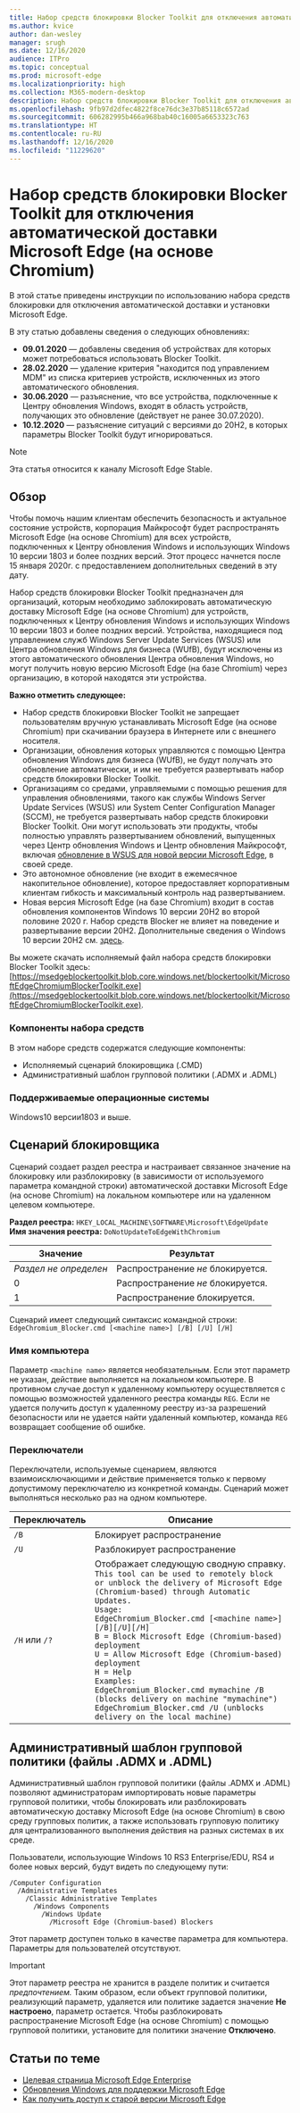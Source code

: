 ```yaml
---
title: Набор средств блокировки Blocker Toolkit для отключения автоматической доставки Microsoft Edge
ms.author: kvice
author: dan-wesley
manager: srugh
ms.date: 12/16/2020
audience: ITPro
ms.topic: conceptual
ms.prod: microsoft-edge
ms.localizationpriority: high
ms.collection: M365-modern-desktop
description: Набор средств блокировки Blocker Toolkit для отключения автоматической доставки Microsoft Edge
ms.openlocfilehash: 9fb97d2dfec4822f8ce76dc3e37b85118c6572ad
ms.sourcegitcommit: 606282995b466a968bab40c16005a6653323c763
ms.translationtype: HT
ms.contentlocale: ru-RU
ms.lasthandoff: 12/16/2020
ms.locfileid: "11229620"
---
```

# Набор средств блокировки Blocker Toolkit для отключения автоматической доставки Microsoft Edge (на основе Chromium)

В этой статье приведены инструкции по использованию набора средств блокировки для отключения автоматической доставки и установки Microsoft Edge.

В эту статью добавлены сведения о следующих обновлениях:

- **09.01.2020** — добавлены сведения об устройствах для которых может потребоваться использовать Blocker Toolkit.
- **28.02.2020** — удаление критерия "находится под управлением MDM" из списка критериев устройств, исключенных из этого автоматического обновления.
- **30.06.2020** — разъяснение, что все устройства, подключенные к Центру обновления Windows, входят в область устройств, получающих это обновление (действует не ранее 30.07.2020).
- **10.12.2020** — разъяснение ситуаций с версиями до 20H2, в которых параметры Blocker Toolkit будут игнорироваться.

> [!NOTE]
> Эта статья относится к каналу Microsoft Edge Stable.

## Обзор

Чтобы помочь нашим клиентам обеспечить безопасность и актуальное состояние устройств, корпорация Майкрософт будет распространять Microsoft Edge (на основе Chromium) для всех устройств, подключенных к Центру обновления Windows и использующих Windows 10 версии 1803 и более поздних версий. Этот процесс начнется после 15 января 2020г. с предоставлением дополнительных сведений в эту дату.

Набор средств блокировки Blocker Toolkit предназначен для организаций, которым необходимо заблокировать автоматическую доставку Microsoft Edge (на основе Chromium) для устройств, подключенных к Центру обновления Windows и использующих Windows 10 версии 1803 и более поздних версий. Устройства, находящиеся под управлением служб Windows Server Update Services (WSUS) или Центра обновления Windows для бизнеса (WUfB), будут исключены из этого автоматического обновления Центра обновления Windows, но могут получить новую версию Microsoft Edge (на базе Chromium) через организацию, в которой находятся эти устройства.

**Важно отметить следующее:**

- Набор средств блокировки Blocker Toolkit не запрещает пользователям вручную устанавливать Microsoft Edge (на основе Chromium) при скачивании браузера в Интернете или с внешнего носителя.
- Организации, обновления которых управляются с помощью Центра обновления Windows для бизнеса (WUfB), не будут получать это обновление автоматически, и им не требуется развертывать набор средств блокировки Blocker Toolkit.
- Организациям со средами, управляемыми с помощью решения для управления обновлениями, такого как службы Windows Server Update Services (WSUS) или System Center Configuration Manager (SCCM), не требуется развертывать набор средств блокировки Blocker Toolkit. Они могут использовать эти продукты, чтобы полностью управлять развертыванием обновлений, выпущенных через Центр обновления Windows и Центр обновления Майкрософт, включая [обновление в WSUS для новой версии Microsoft Edge](https://support.microsoft.com/help/4584642/update-in-wsus-for-the-new-microsoft-edge), в своей среде.
- Это автономное обновление (не входит в ежемесячное накопительное обновление), которое предоставляет корпоративным клиентам гибкость и максимальный контроль над развертыванием.
- Новая версия Microsoft Edge (на базе Chromium) входит в состав обновления компонентов Windows 10 версии 20H2 во второй половине 2020 г. Набор средств Blocker не влияет на поведение и развертывание версии 20H2. Дополнительные сведения о Windows 10 версии 20H2 см. [здесь](https://blogs.windows.com/windowsexperience/2020/06/16/whats-next-for-windows-10-updates/).

Вы можете скачать исполняемый файл набора средств блокировки Blocker Toolkit здесь: [https://msedgeblockertoolkit.blob.core.windows.net/blockertoolkit/MicrosoftEdgeChromiumBlockerToolkit.exe](https://msedgeblockertoolkit.blob.core.windows.net/blockertoolkit/MicrosoftEdgeChromiumBlockerToolkit.exe).

### Компоненты набора средств

В этом наборе средств содержатся следующие компоненты:

- Исполняемый сценарий блокировщика (.CMD)
- Административный шаблон групповой политики (.ADMX и .ADML)

### Поддерживаемые операционные системы

Windows10 версии1803 и выше.

## Сценарий блокировщика

Сценарий создает раздел реестра и настраивает связанное значение на блокировку или разблокировку (в зависимости от используемого параметра командной строки) автоматической доставки Microsoft Edge (на основе Chromium) на локальном компьютере или на удаленном целевом компьютере.

**Раздел реестра:** `HKEY_LOCAL_MACHINE\SOFTWARE\Microsoft\EdgeUpdate`<br>
**Имя значения реестра:** `DoNotUpdateToEdgeWithChromium`

| Значение                | Результат                         |
|----------------------|--------------------------------|
| *Раздел не определен* | Распространение *не* блокируется. |
| 0                    | Распространение *не* блокируется. |
| 1                    | Распространение блокируется.       |

Сценарий имеет следующий синтаксис командной строки:<br>
`EdgeChromium_Blocker.cmd [<machine name>] [/B] [/U] [/H]`

### Имя компьютера

Параметр `<machine name>` является необязательным. Если этот параметр не указан, действие выполняется на локальном компьютере. В противном случае доступ к удаленному компьютеру осуществляется с помощью возможностей удаленного реестра команды `REG`. Если не удается получить доступ к удаленному реестру из-за разрешений безопасности или не удается найти удаленный компьютер, команда `REG` возвращает сообщение об ошибке.

### Переключатели

Переключатели, используемые сценарием, являются взаимоисключающими и действие применяется только к первому допустимому переключателю из конкретной команды. Сценарий может выполняться несколько раз на одном компьютере.

| Переключатель       | Описание                              |
|--------------|------------------------------------------|
| `/B`         | Блокирует распространение                      |
| `/U`         | Разблокирует распространение                    |
| `/H` или `/?` | Отображает следующую сводную справку.<br>`This tool can be used to remotely block or unblock the delivery of Microsoft Edge (Chromium-based) through Automatic Updates.`<br> `Usage:`<br>`EdgeChromium_Blocker.cmd [<machine name>] [/B][/U][/H]`<br>`B = Block Microsoft Edge (Chromium-based) deployment`<br>`U = Allow Microsoft Edge (Chromium-based) deployment`<br>`H = Help`<br>`Examples:`<br>`EdgeChromium_Blocker.cmd mymachine /B (blocks delivery on machine "mymachine")`<br>`EdgeChromium_Blocker.cmd /U (unblocks delivery on the local machine)`<br> |

## Административный шаблон групповой политики (файлы .ADMX и .ADML)

Административный шаблон групповой политики (файлы .ADMX и .ADML) позволяют администраторам импортировать новые параметры групповой политики, чтобы блокировать или разблокировать автоматическую доставку Microsoft Edge (на основе Chromium) в свою среду групповых политик, а также использовать групповую политику для централизованного выполнения действия на разных системах в их среде.

Пользователи, использующие Windows 10 RS3 Enterprise/EDU, RS4 и более новых версий, будут видеть по следующему пути:

```
/Computer Configuration  
  /Administrative Templates
    /Classic Administrative Templates
      /Windows Components
        /Windows Update  
          /Microsoft Edge (Chromium-based) Blockers  
```

Этот параметр доступен только в качестве параметра для компьютера. Параметры для пользователей отсутствуют.

> [!IMPORTANT]
> Этот параметр реестра не хранится в разделе политик и считается *предпочтением.* Таким образом, если объект групповой политики, реализующий параметр, удаляется или политике задается значение **Не настроено**, параметр остается. Чтобы разблокировать распространение Microsoft Edge (на основе Chromium) с помощью групповой политики, установите для политики значение **Отключено**.

## Статьи по теме

- [Целевая страница Microsoft Edge Enterprise](https://www.microsoftedgeinsider.com/enterprise)
- [Обновления Windows для поддержки Microsoft Edge](https://docs.microsoft.com/deployedge/microsoft-edge-sysupdate-windows-updates)
- [Как получить доступ к старой версии Microsoft Edge](https://docs.microsoft.com/deployedge/microsoft-edge-sysupdate-access-old-edge)
